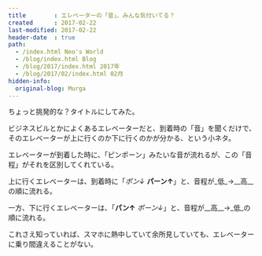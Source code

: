 ```yaml
---
title        : エレベーターの「音」、みんな気付いてる？
created      : 2017-02-22
last-modified: 2017-02-22
header-date  : true
path:
  - /index.html Neo's World
  - /blog/index.html Blog
  - /blog/2017/index.html 2017年
  - /blog/2017/02/index.html 02月
hidden-info:
  original-blog: Murga
---
```


ちょっと挑発的な？タイトルにしてみた。

ビジネスビルとかによくあるエレベーターだと、到着時の「音」を聞くだけで、そのエレベーターが上に行くのか下に行くのかが分かる、という小ネタ。

エレベーターが到着した時に、「ピンポーン」みたいな音が流れるが、この「音程」がそれを区別してくれている。

上に行くエレベーターは、到着時に「_ポン↓_ __パーン↑__」と、音程が_低_→__高__の順に流れる。

一方、下に行くエレベーターは、「__パン↑__ _ポーン↓_」と、音程が__高__→_低_の順に流れる。

これさえ知っていれば、スマホに熱中していて余所見していても、エレベーターに乗り間違えることがない。

